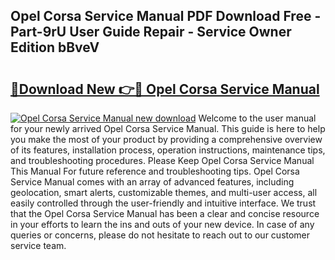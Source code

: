 ## Opel Corsa Service Manual PDF Download Free - Part-9rU User Guide Repair - Service Owner Edition bBveV

# <h2><a href="http://bc80251.oget.top/?id=Opel+Corsa+Service+Manual">🔗Download New 👉🔴 Opel Corsa Service Manual</a></h2>

[![Opel Corsa Service Manual new download](https://i.imgur.com/5g1atiW.png)](http://bc80251.oget.top/?id=Opel+Corsa+Service+Manual)
Welcome to the user manual for your newly arrived Opel Corsa Service Manual. This guide is here to help you make the most of your product by providing a comprehensive overview of its features, installation process, operation instructions, maintenance tips, and troubleshooting procedures. Please Keep Opel Corsa Service Manual This Manual For future reference and troubleshooting tips. Opel Corsa Service Manual comes with an array of advanced features, including geolocation, smart alerts, customizable themes, and multi-user access, all easily controlled through the user-friendly and intuitive interface. We trust that the Opel Corsa Service Manual has been a clear and concise resource in your efforts to learn the ins and outs of your new device. In case of any queries or concerns, please do not hesitate to reach out to our customer service team.

